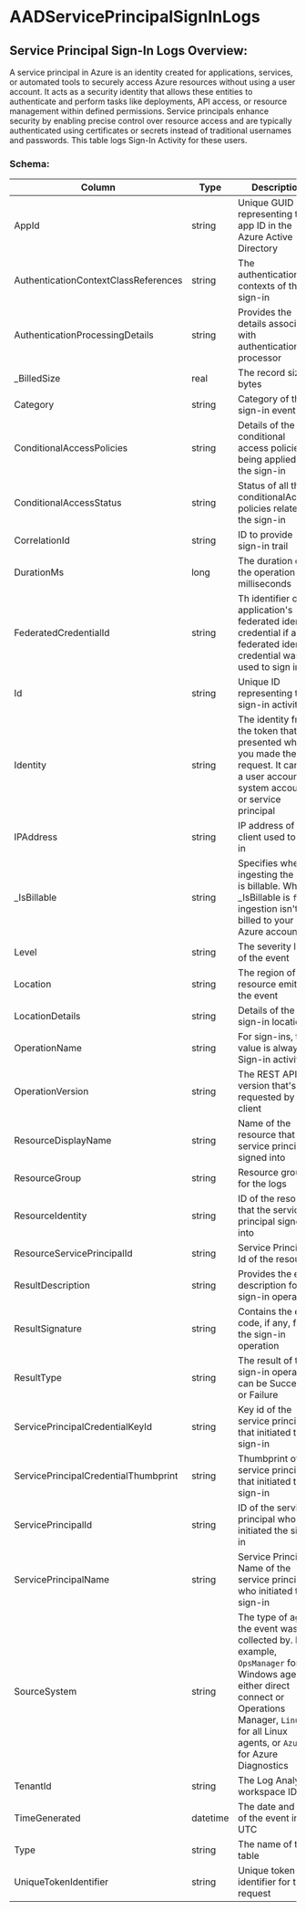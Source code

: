 # AADServicePrincipalSignInLogs

## Service Principal Sign-In Logs Overview:

A service principal in Azure is an identity created for applications, services, or automated tools to securely access Azure resources without using a user account. It acts as a security identity that allows these entities to authenticate and perform tasks like deployments, API access, or resource management within defined permissions. Service principals enhance security by enabling precise control over resource access and are typically authenticated using certificates or secrets instead of traditional usernames and passwords. This table logs Sign-In Activity for these users.&#x20;

### Schema:

| Column                               | Type     | Description                                                                                                                                                                                            |
| ------------------------------------ | -------- | ------------------------------------------------------------------------------------------------------------------------------------------------------------------------------------------------------ |
| AppId                                | string   | Unique GUID representing the app ID in the Azure Active Directory                                                                                                                                      |
| AuthenticationContextClassReferences | string   | The authentication contexts of the sign-in                                                                                                                                                             |
| AuthenticationProcessingDetails      | string   | Provides the details associated with authentication processor                                                                                                                                          |
| \_BilledSize                         | real     | The record size in bytes                                                                                                                                                                               |
| Category                             | string   | Category of the sign-in event                                                                                                                                                                          |
| ConditionalAccessPolicies            | string   | Details of the conditional access policies being applied for the sign-in                                                                                                                               |
| ConditionalAccessStatus              | string   | Status of all the conditionalAccess policies related to the sign-in                                                                                                                                    |
| CorrelationId                        | string   | ID to provide sign-in trail                                                                                                                                                                            |
| DurationMs                           | long     | The duration of the operation in milliseconds                                                                                                                                                          |
| FederatedCredentialId                | string   | Th identifier of an application's federated identity credential if a federated identity credential was used to sign in.                                                                                |
| Id                                   | string   | Unique ID representing the sign-in activity                                                                                                                                                            |
| Identity                             | string   | The identity from the token that was presented when you made the request. It can be a user account, system account, or service principal                                                               |
| IPAddress                            | string   | IP address of the client used to sign in                                                                                                                                                               |
| \_IsBillable                         | string   | Specifies whether ingesting the data is billable. When \_IsBillable is `false` ingestion isn't billed to your Azure account                                                                            |
| Level                                | string   | The severity level of the event                                                                                                                                                                        |
| Location                             | string   | The region of the resource emitting the event                                                                                                                                                          |
| LocationDetails                      | string   | Details of the sign-in location                                                                                                                                                                        |
| OperationName                        | string   | For sign-ins, this value is always Sign-in activity                                                                                                                                                    |
| OperationVersion                     | string   | The REST API version that's requested by the client                                                                                                                                                    |
| ResourceDisplayName                  | string   | Name of the resource that the service principal signed into                                                                                                                                            |
| ResourceGroup                        | string   | Resource group for the logs                                                                                                                                                                            |
| ResourceIdentity                     | string   | ID of the resource that the service principal signed into                                                                                                                                              |
| ResourceServicePrincipalId           | string   | Service Principal Id of the resource                                                                                                                                                                   |
| ResultDescription                    | string   | Provides the error description for the sign-in operation                                                                                                                                               |
| ResultSignature                      | string   | Contains the error code, if any, for the sign-in operation                                                                                                                                             |
| ResultType                           | string   | The result of the sign-in operation can be Success or Failure                                                                                                                                          |
| ServicePrincipalCredentialKeyId      | string   | Key id of the service principal that initiated the sign-in                                                                                                                                             |
| ServicePrincipalCredentialThumbprint | string   | Thumbprint of the service principal that initiated the sign-in                                                                                                                                         |
| ServicePrincipalId                   | string   | ID of the service principal who initiated the sign-in                                                                                                                                                  |
| ServicePrincipalName                 | string   | Service Principal Name of the service principal who initiated the sign-in                                                                                                                              |
| SourceSystem                         | string   | The type of agent the event was collected by. For example, `OpsManager` for Windows agent, either direct connect or Operations Manager, `Linux` for all Linux agents, or `Azure` for Azure Diagnostics |
| TenantId                             | string   | The Log Analytics workspace ID                                                                                                                                                                         |
| TimeGenerated                        | datetime | The date and time of the event in UTC                                                                                                                                                                  |
| Type                                 | string   | The name of the table                                                                                                                                                                                  |
| UniqueTokenIdentifier                | string   | Unique token identifier for the request                                                                                                                                                                |
